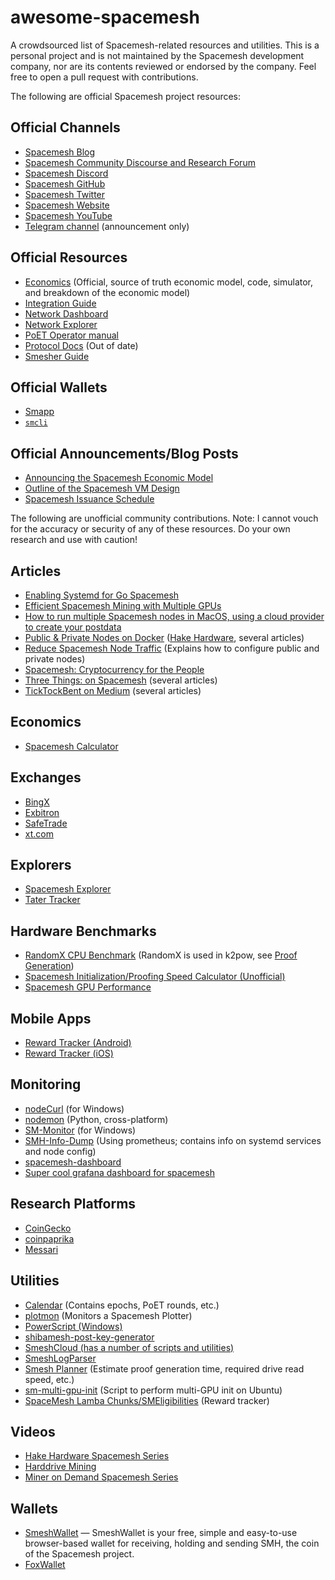 # awesome-spacemesh
A crowdsourced list of Spacemesh-related resources and utilities. This is a personal project and is not maintained by the Spacemesh development company, nor are its contents reviewed or endorsed by the company. Feel free to open a pull request with contributions.

The following are official Spacemesh project resources:

## Official Channels
- [Spacemesh Blog](https://spacemesh.io/blog)
- [Spacemesh Community Discourse and Research Forum](https://community.spacemesh.io/)
- [Spacemesh Discord](https://chat.spacemesh.io/)
- [Spacemesh GitHub](https://github.com/spacemeshos/)
- [Spacemesh Twitter](https://twitter.com/teamspacemesh)
- [Spacemesh Website](https://spacemesh.io/)
- [Spacemesh YouTube](https://www.youtube.com/@Teamspacemesh)
- [Telegram channel](https://t.me/spacemeshio) (announcement only)

## Official Resources
- [Economics](https://github.com/spacemeshos/economics) (Official, source of truth economic model, code, simulator, and breakdown of the economic model)
- [Integration Guide](https://github.com/spacemeshos/wiki/wiki/Integration-guide)
- [Network Dashboard](https://dash.spacemesh.io/)
- [Network Explorer](https://explorer.spacemesh.io/overview)
- [PoET Operator manual](https://github.com/spacemeshos/poet/blob/develop/docs/poet_operator_manual.md)
- [Protocol Docs](https://github.com/spacemeshos/platform-docs/blob/main/docs/protocol/overview.md) (Out of date)
- [Smesher Guide](https://github.com/spacemeshos/wiki/wiki/Smesher-Guide)

## Official Wallets
- [Smapp](https://github.com/spacemeshos/smapp/releases)
- [`smcli`](https://github.com/spacemeshos/smcli/releases)

## Official Announcements/Blog Posts
- [Announcing the Spacemesh Economic Model](https://spacemesh.io/blog/spacemesh-economics-intro/)
- [Outline of the Spacemesh VM Design](https://spacemesh.io/blog/outline-of-the-spacemesh-vm-design/)
- [Spacemesh Issuance Schedule](https://spacemesh.io/blog/spacemesh-issuance-schedule/)

The following are unofficial community contributions. Note: I cannot vouch for the accuracy or security of any of these resources. Do your own research and use with caution!

## Articles
- [Enabling Systemd for Go Spacemesh](https://hakedev.substack.com/p/enabling-systemd-for-go-spacemesh)
- [Efficient Spacemesh Mining with Multiple GPUs](https://simeononsecurity.ch/other/efficient-spacemesh-mining-multiple-gpus-guide/)
- [How to run multiple Spacemesh nodes in MacOS, using a cloud provider to create your postdata](https://dafacto.com/2023/how-to-run-multiple-spacemesh-nodes-on-macos)
- [Public & Private Nodes on Docker](https://hakedev.substack.com/p/public-and-private-nodes-on-docker) ([Hake Hardware](https://hakedev.substack.com/), several articles)
- [Reduce Spacemesh Node Traffic](https://hakehw.smeshi.com/2023/09/12/reduce-spacemesh-node-traffic/) (Explains how to configure public and private nodes)
- [Spacemesh: Cryptocurrency for the People](https://blog.fabioiotti.com/posts/spacemesh-cryptocurrency-for-the-people/)
- [Three Things: on Spacemesh](https://rettig.substack.com/t/spacemesh) (several articles)
- [TickTockBent on Medium](https://medium.com/@benttick) (several articles)

## Economics
- [Spacemesh Calculator](https://www.spacemeshcalculator.com/)

## Exchanges
- [BingX](https://bingx.com/en-us/spot/SMHUSDT/)
- [Exbitron](https://trade.exbitron.com/trade?market=smh-usdt)
- [SafeTrade](https://safe.trade/exchange/SMH-USDT?type=basic)
- [xt.com](https://www.xt.com/en/trade/smh_usdt)

## Explorers
- [Spacemesh Explorer](https://smh.dwd.com/)
- [Tater Tracker](https://www.tater-tracker.com/)

## Hardware Benchmarks
- [RandomX CPU Benchmark](https://xmrig.com/benchmark) (RandomX is used in k2pow, see [Proof Generation](https://github.com/spacemeshos/wiki/wiki/Smesher-Guide#proof-generation))
- [Spacemesh Initialization/Proofing Speed Calculator (Unofficial)](https://docs.google.com/spreadsheets/d/1X_E7H9EFdLoEZ8IHwm1ApcnlZ6VtBCWwSMOJIw2rytI/edit#gid=822058896)
- [Spacemesh GPU Performance](https://cdn.discordapp.com/attachments/1128603421021327511/1135452525676474428/update_20230731_Spacemesh_GPU_Performance_.png)

## Mobile Apps
- [Reward Tracker (Android)](https://play.google.com/store/apps/details?id=io.swarmbit.spacemesh_reward_tracker)
- [Reward Tracker (iOS)](https://apps.apple.com/pt/app/spacemesh-reward-tracker/id6463492791)

## Monitoring
- [nodeCurl](https://github.com/xeliuqa/nodeCurl) (for Windows)
- [nodemon](https://github.com/hakehardware/nodemon) (Python, cross-platform)
- [SM-Monitor](https://github.com/xeliuqa/SM-Monitor) (for Windows)
- [SMH-Info-Dump](https://github.com/Thanos420NoScope/SMH-Info-Dump) (Using prometheus; contains info on systemd services and node config)
- [spacemesh-dashboard](https://github.com/BlackBlocks-io/spacemesh-dashboard)
- [Super cool grafana dashboard for spacemesh](https://www.youtube.com/watch?v=QxI6hPGHSUU)

## Research Platforms
- [CoinGecko](https://www.coingecko.com/en/coins/spacemesh)
- [coinpaprika](https://coinpaprika.com/coin/smh-spacemesh/)
- [Messari](https://messari.io/project/spacemesh/profile)

## Utilities
- [Calendar](https://calendar.google.com/calendar/embed?src=8895d862c4a9ac22c8da2dafd9c618cd47e5c2d22905f920b1231a3b02aacd62%40group.calendar.google.com) (Contains epochs, PoET rounds, etc.)
- [plotmon](https://github.com/hakehardware/plotmon) (Monitors a Spacemesh Plotter)
- [PowerScript (Windows)](https://github.com/xeliuqa/PowerScript)
- [shibamesh-post-key-generator](https://github.com/DogeMonster/shibamesh-post-key-generator)
- [SmeshCloud (has a number of scripts and utilities)](https://github.com/smeshcloud)
- [SmeshLogParser](https://github.com/Dumraden/SmeshLogParser)
- [Smesh Planner](https://plan.smesh.online/) (Estimate proof generation time, required drive read speed, etc.)
- [sm-multi-gpu-init](https://github.com/Stizerg/sm-multi-gpu-init) (Script to perform multi-GPU init on Ubuntu)
- [SpaceMesh Lamba Chunks/SMEligibilities](http://fcmx.net/sm-eligibilities/) (Reward tracker)

## Videos
- [Hake Hardware Spacemesh Series](https://www.youtube.com/playlist?list=PLVZMcKC69GpyzYjQld8xv5ZpdePfyFMUm)
- [Harddrive Mining](https://www.youtube.com/playlist?list=PLMIrczK2npiczpDDt7EPeEYCkVAJev8BG)
- [Miner on Demand Spacemesh Series](https://www.youtube.com/watch?v=9MBsPtKA3lQ&list=PLqcaCh7k-bmUNu1eEic2VbYe-QW7sCWlb)

## Wallets
- [SmeshWallet](https://smeshwallet.com) — SmeshWallet is your free, simple and easy-to-use browser-based wallet for receiving, holding and sending SMH, the coin of the Spacemesh project.
- [FoxWallet](https://foxwallet.com/)
